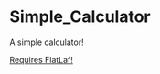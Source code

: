 # Simple_Calculator
A simple calculator!

<a href="https://github.com/JFormDesigner/FlatLaf">Requires FlatLaf!</a>

